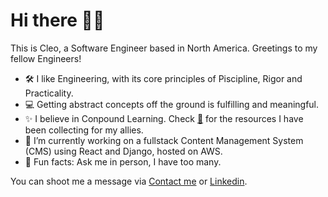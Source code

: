 # Hi there 👋🏻

This is Cleo, a Software Engineer based in North America. Greetings to my fellow Engineers! 

- 🛠️ I like Engineering, with its core principles of Piscipline, Rigor and Practicality. 
- 💻 Getting abstract concepts off the ground is fulfilling and meaningful.
- ✨ I believe in Conpound Learning. Check [💎](https://cleoisme.github.io/resources/) for the resources I have been collecting for my allies.
- 🔭 I’m currently working on a fullstack Content Management System (CMS) using React and Django, hosted on AWS.
- 🍭 Fun facts: Ask me in person, I have too many.

You can shoot me a message via [Contact me](https://cleoisme.github.io/contact/) or [Linkedin](https://www.linkedin.com/in/cleo-zhang/).
